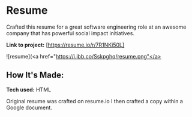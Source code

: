 # Resume
Crafted this resume for a great software engineering role at an awesome company that has powerful social impact initiatives.

**Link to project:** [https://resume.io/r/7R1NKi50L]

![resume](<a href="https://i.ibb.co/Sskpghq/resume.png"</a>

## How It's Made:

**Tech used:** HTML

Original resume was crafted on resume.io 
I then crafted a copy within a Google document.

